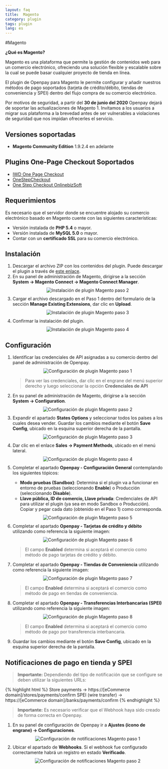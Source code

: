 ```yaml
---
layout: faq
title:  Magento
category: plugin
tags: plugin
lang: es
---
```


#Magento

**¿Qué es Magento?**

Magento es una plataforma que permite la gestión de contenidos web para un comercio electrónico, ofreciendo una solución flexible y escalable sobre la cual se puede basar cualquier proyecto de tienda en línea.

El plugin de Openpay para Magento le permite configurar y añadir nuestros métodos de pago soportados (tarjeta de crédito/débito, tiendas de conveniencia y SPEI) dentro del flujo compra de su comercio electrónico.

<section class="magento">
    <div class="alert alert-warning magento__warning" role="alert">
        <p>Por motivos de seguridad, a partir del <strong>30 de junio del 2020</strong> Openpay dejará de soportar las actualizaciones de Magento 1. Invitamos a los usuarios a migrar sus plataforma a la brevedad antes de ser vulnerables a violaciones de seguridad que nos impidan ofrecerles el servicio.</p>
    </div>
</section>

Versiones soportadas
----------

* **Magento Community Edition** 1.9.2.4 en adelante

Plugins One-Page Checkout Soportados
----------

<ul>
<li><a href="https://www.magentocommerce.com/magento-connect/one-page-checkout.html" target="_blank">IWD One Page Checkout</a></li>
<li><a href="http://www.onestepcheckout.com/" target="_blank">OneStepCheckout</a></li>
<li><a href="https://store.onlinebizsoft.com/one-step-checkout.html" target="_blank">One Step Checkout OnlinebizSoft</a></li>
</ul>

Requerimientos
----------

Es necesario que el servidor donde se encuentre alojado su comercio electrónico basado en Magento cuente con las siguientes características:

* Versión instalada de **PHP 5.4** o mayor.
* Versión instalada de **MySQL 5.0** o mayor.
* Contar con un **certificado SSL** para su comercio electrónico.

Instalación
----------

<ol>
<li>Descargar el archivo ZIP con los contenidos del plugin. Puede descargar el plugin a través de <a href="https://github.com/open-pay/openpay-magento/blob/master/Openpay_Charges-2.0.0.tgz?raw=true">este enlace</a>.</li>
<li>En su panel de administración de Magento, dirigirse a la sección <strong>System -> Magento Connect -> Magento Connect Manager</strong>.</li>
<center style="margin:10px 0;"><img src="/images/plugins/magento_install_01.png" alt="Instalación de plugin Magento paso 2" title="Paso 2"></center>
<li>Cargar el archivo descargado en el Paso 1 dentro del formulario de la sección <strong>Manage Existing Extensions</strong>, dar clic en <strong>Upload</strong>.</li>
<center style="margin:10px 0;"><img src="/images/plugins/magento_install_02.png" alt="Instalación de plugin Magento paso 3" title="Paso 3"></center>
<li>Confirmar la instalación del plugin.</li>
<center style="margin:10px 0;"><img src="/images/plugins/magento_install_03.png" alt="Instalación de plugin Magento paso 4" title="Paso 4"></center>
</ol>

Configuración
----------

<ol>
<li>Identificar las credenciales de API asignadas a su comercio dentro del panel de administración de Openpay.</li>
<center style="margin:10px 0;"><img src="/images/plugins/prestashop_config_01.png" alt="Configuración de plugin Magento paso 1" title="Paso 1"></center>
<blockquote>
<p>Para ver las credenciales, dar clic en el engrane del menú superior derecho y luego seleccionar la opción <strong>Credenciales de API</strong></p>
</blockquote>
<li>En su panel de administración de Magento, dirigirse a la sección <strong>System -> Configuration</strong>.</li>
<center style="margin:10px 0;"><img src="/images/plugins/magento_config_01.png" alt="Configuración de plugin Magento paso 2" title="Paso 2"></center>
<li>Expandir el apartado <strong>States Options</strong> y seleccionar todos los países a los cuales desea vender. Guardar los cambios mediante el botón <strong>Save Config</strong>, ubicado en la esquina superior derecha de la pantalla.</li>
<center style="margin:10px 0;"><img src="/images/plugins/magento_config_05.png" alt="Configuración de plugin Magento paso 3" title="Paso 3"></center>
<li>Dar clic en el enlace <strong>Sales -> Payment Methods</strong>, ubicado en el menú lateral.</li>
<center style="margin:10px 0;"><img src="/images/plugins/magento_config_02.png" alt="Configuración de plugin Magento paso 4" title="Paso 4"></center>
<li>Completar el apartado <strong>Openpay - Configuración General</strong> contemplando los siguientes tópicos:</li>
<ul>
<li><strong>Modo pruebas (Sandbox)</strong>: Determina si el plugin va a funcionar en entorno de pruebas (seleccionando <strong>Enable</strong>) o Producción (seleccionando <strong>Disable</strong>).</li>
<li><strong>Llave pública, ID de comercio, Llave privada</strong>: Credenciales de API para utilizar el plugin (ya sea en modo Sandbox o Producción). Copiar y pegar cada dato (obtenido en el Paso 1) como corresponda.</li>
</ul>
<center style="margin:10px 0;"><img src="/images/plugins/magento_config_03.png" alt="Configuración de plugin Magento paso 5" title="Paso 5"></center>
<li>Completar el apartado <strong>Openpay - Tarjetas de crédito y débito</strong> utilizando como referencia la siguiente imagen:</li>
<center style="margin:10px 0;"><img src="/images/plugins/magento_config_04.png" alt="Configuración de plugin Magento paso 6" title="Paso 6"></center>
<blockquote>
<p>El campo <strong>Enabled</strong> determina si aceptará el comercio como método de pago tarjetas de crédito y débito.</p>
</blockquote>
<li>Completar el apartado <strong>Openpay - Tiendas de Conveniencia</strong> utilizando como referencia la siguiente imagen:</li>
<center style="margin:10px 0;"><img src="/images/plugins/magento_config_06.png" alt="Configuración de plugin Magento paso 7" title="Paso 7"></center>
<blockquote>
<p>El campo <strong>Enabled</strong> determina si aceptará el comercio como método de pago en tiendas de conveniencia.</p>
</blockquote>
<li>Completar el apartado <strong>Openpay - Transferencias Interbancarias (SPEI)</strong> utilizando como referencia la siguiente imagen:</li>
<center style="margin:10px 0;"><img src="/images/plugins/magento_config_07.png" alt="Configuración de plugin Magento paso 8" title="Paso 8"></center>
<blockquote>
<p>El campo <strong>Enabled</strong> determina si aceptará el comercio como método de pago por transferencia interbancaria.</p>
</blockquote>
<li>Guardar los cambios mediante el botón <strong>Save Config</strong>, ubicado en la esquina superior derecha de la pantalla.</li>
</ol>

Notificaciones de pago en tienda y SPEI
----------
> **Importante:** Dependiendo del tipo de notificación que se configure se deben utilizar la siguientes URLs:

{% highlight html %}
Store payments -> https://[eCommerce domain]/stores/payments/confirm
​SPEI (wire transfer) -> https://[eCommerce domain]/banks/payments/confirm
{% endhighlight %}

> **Importante:** Es necesario verificar que el Webhook haya sido creado de forma correcta en Openpay.

<ol>
<li>En su panel de configuración de Openpay ir a <strong>Ajustes (ícono de engrane) -> Configuraciones</strong>.</li>
<center style="margin:10px 0;"><img src="/images/plugins/woocommerce_webhook_02.png" alt="Configuración de notificaciones Magento paso 1" title="Paso 1"></center>
<li>Ubicar el apartado de <strong>Webhooks</strong>. Si el webhook fue configurado correctamente habrá un registro en estado <b>Verificado</b>.</li>
<center style="margin:10px 0;"><img src="/images/plugins/webhook_verificado.png" alt="Configuración de notificaciones Magento paso 2" title="Paso 2"></center>
</ol>
